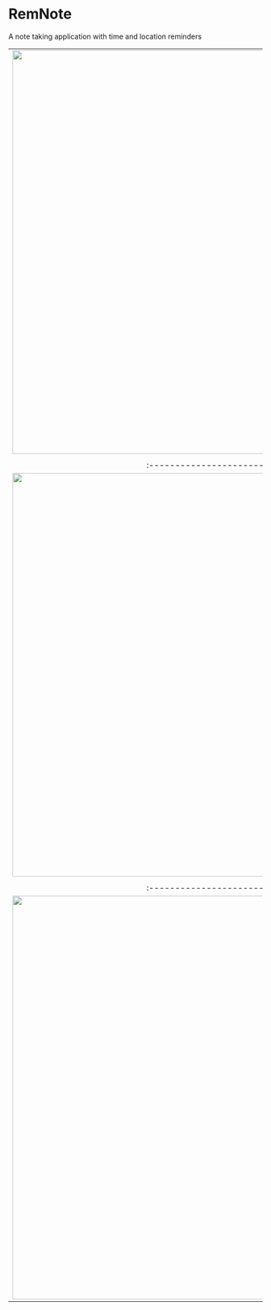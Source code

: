 # RemNote
A note taking application with time and location reminders


| | | |
|:-------------------------:|:-------------------------:|:-------------------------:|
|<img width="800" src="https://user-images.githubusercontent.com/43222349/55438237-13987480-556f-11e9-934b-b9474b728de0.png">  | <img width="800"  src="https://user-images.githubusercontent.com/43222349/55438242-15623800-556f-11e9-95e4-4feca2100d20.png"> |<img width="800"  src="https://user-images.githubusercontent.com/43222349/55438244-172bfb80-556f-11e9-8c73-288c619a34e3.png">|
| | | |
|:-------------------------:|:-------------------------:|:-------------------------:|
| <img width="800"  src="https://user-images.githubusercontent.com/43222349/55438248-185d2880-556f-11e9-9c58-382315146a08.png"> | <img width="800"  src="https://user-images.githubusercontent.com/43222349/55438265-26ab4480-556f-11e9-96c2-89d3348323ac.png"> | <img width="800"  src="https://user-images.githubusercontent.com/43222349/55438282-2dd25280-556f-11e9-9bf7-764b44da60f6.png"> |
| | | |
|:-------------------------:|:-------------------------:|:-------------------------:|
|<img width="800" src="https://user-images.githubusercontent.com/43222349/55438304-39257e00-556f-11e9-9966-0878e12c739a.png"> | <img width="800" src="https://user-images.githubusercontent.com/43222349/55438321-404c8c00-556f-11e9-8c86-7b53b57aa2a2.png"> |<img width="800"  src="https://user-images.githubusercontent.com/43222349/55438331-45114000-556f-11e9-9292-5e5cc8b66ee0.png"> |
